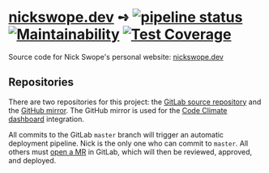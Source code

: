 # [nickswope.dev][website] &#10170; [![pipeline status][pipeline-status-badge]][master-branch] [![Maintainability][cc-maintainability-badge]][cc-maintainability] [![Test Coverage][cc-coverage-badge]][cc-coverage]

Source code for Nick Swope's personal website: [nickswope.dev][website]

## Repositories
There are two repositories for this project: the [GitLab source repository][gitlab-repo] and the [GitHub mirror][github-repo]. The GitHub mirror is used for the [Code Climate dashboard][cc-dashboard] integration.

All commits to the GitLab `master` branch will trigger an automatic deployment pipeline. Nick is the only one who can commit to `master`. All others must [open a MR][new-mr] in GitLab, which will then be reviewed, approved, and deployed.


[website]: https://nickswope.dev

[pipeline-status-badge]: https://gitlab.com/nickswope/nickswope.dev/badges/master/pipeline.svg
[master-branch]: https://gitlab.com/nickswope/nickswope.dev/commits/master
[cc-maintainability-badge]: https://api.codeclimate.com/v1/badges/f7903463daccf64e38fa/maintainability
[cc-maintainability]: https://codeclimate.com/github/nickswope/nickswope.dev/maintainability
[cc-coverage-badge]: https://api.codeclimate.com/v1/badges/f7903463daccf64e38fa/test_coverage
[cc-coverage]: https://codeclimate.com/github/nickswope/nickswope.dev/test_coverage

[linkedin-profile]: https://linkedin.com/in/nick.swope
[gitlab-repo]: https://gitlab.com/nickswope/nickswope.dev
[github-repo]: https://github.com/nickswope/nickswope.dev
[cc-dashboard]: https://codeclimate.com/github/nickswope/nickswope.dev
[new-mr]: https://gitlab.com/nickswope/nickswope.dev/merge_requests/new
